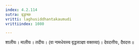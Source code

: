 ```yaml
---
index: 4.2.114
sutra: वृद्धाच्छः
vritti: laghusiddhantakaumudi
vrittiindex: 1080

---
```

शालीयः। मालीयः। तदीयः। (वा नामधेयस्य वृद्धसञ्ज्ञा वक्तव्या)। देवदत्तीयः, दैवदत्तः॥